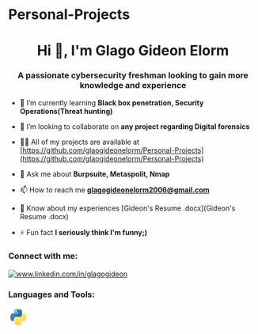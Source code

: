 # Personal-Projects
<h1 align="center">Hi 👋, I'm Glago Gideon Elorm</h1>
<h3 align="center">A passionate cybersecurity freshman looking to gain more knowledge and experience</h3>

- 🌱 I’m currently learning **Black box penetration, Security Operations(Threat hunting)**

- 👯 I’m looking to collaborate on **any project regarding Digital forensics**

- 👨‍💻 All of my projects are available at [https://github.com/glaogideonelorm/Personal-Projects](https://github.com/glaogideonelorm/Personal-Projects)

- 💬 Ask me about **Burpsuite, Metaspolit, Nmap**

- 📫 How to reach me **glagogideonelorm2006@gmail.com**

- 📄 Know about my experiences [Gideon's Resume .docx](Gideon's Resume .docx)

- ⚡ Fun fact **I seriously think I'm funny;)**

<h3 align="left">Connect with me:</h3>
<p align="left">
<a href="https://linkedin.com/in/www.linkedin.com/in/glagogideon" target="blank"><img align="center" src="https://raw.githubusercontent.com/rahuldkjain/github-profile-readme-generator/master/src/images/icons/Social/linked-in-alt.svg" alt="www.linkedin.com/in/glagogideon" height="30" width="40" /></a>
</p>

<h3 align="left">Languages and Tools:</h3>
<p align="left"> <a href="https://www.python.org" target="_blank" rel="noreferrer"> <img src="https://raw.githubusercontent.com/devicons/devicon/master/icons/python/python-original.svg" alt="python" width="40" height="40"/> </a> </p>
